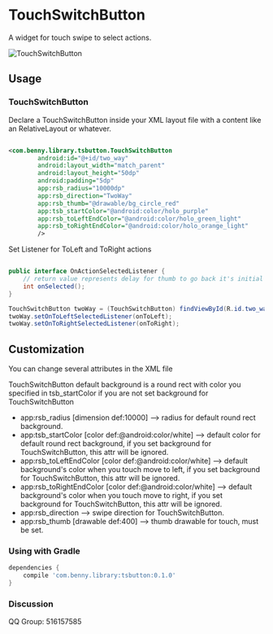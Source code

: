 # TouchSwitchButton
A widget for touch swipe to select actions.

![TouchSwitchButton](https://github.com/BennyWang/TouchSwitchButton/blob/master/art/screen_shot.png)

## Usage

### TouchSwitchButton

Declare a TouchSwitchButton inside your XML layout file with a content like an RelativeLayout or whatever.

```xml

<com.benny.library.tsbutton.TouchSwitchButton
        android:id="@+id/two_way"
        android:layout_width="match_parent"
        android:layout_height="50dp"
        android:padding="5dp"
        app:rsb_radius="10000dp"
        app:rsb_direction="TwoWay"
        app:rsb_thumb="@drawable/bg_circle_red"
        app:tsb_startColor="@android:color/holo_purple"
        app:rsb_toLeftEndColor="@android:color/holo_green_light"
        app:rsb_toRightEndColor="@android:color/holo_orange_light"
        />

```

Set Listener for ToLeft and ToRight actions

```java

public interface OnActionSelectedListener {
    // return value represents delay for thumb to go back it's initial position
    int onSelected();
}

TouchSwitchButton twoWay = (TouchSwitchButton) findViewById(R.id.two_way);
twoWay.setOnToLeftSelectedListener(onToLeft);
twoWay.setOnToRightSelectedListener(onToRight);

```

## Customization

You can change several attributes in the XML file

TouchSwitchButton default background is a round rect with color you specified in tsb_startColor if you are not set background for TouchSwitchButton

* app:rsb_radius [dimension def:10000] --> radius for default round rect background.
* app:tsb_startColor [color def:@android:color/white] --> default color for default round rect background, if you set background for TouchSwitchButton, this attr will be ignored.
* app:rsb_toLeftEndColor [color def:@android:color/white] --> default background's color when you touch move to left, if you set background for TouchSwitchButton, this attr will be ignored.
* app:rsb_toRightEndColor [color def:@android:color/white] --> default background's color when you touch move to right, if you set background for TouchSwitchButton, this attr will be ignored.
* app:rsb_direction  --> swipe direction for TouchSwitchButton.
* app:rsb_thumb [drawable def:400] --> thumb drawable for touch, must be set.

### Using with Gradle

```gradle
dependencies {
    compile 'com.benny.library:tsbutton:0.1.0'
}
```

### Discussion

QQ Group: 516157585
